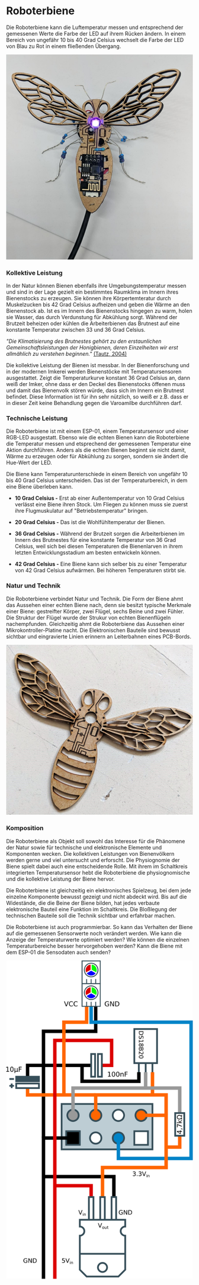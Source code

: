 # Roboterbiene
Die Roboterbiene kann die Luftemperatur messen und entsprechend der gemessenen Werte die Farbe der LED auf ihrem Rücken ändern. In einem Bereich von ungefähr 10 bis 40 Grad Celsius wechselt die Farbe der LED von Blau zu Rot in einem fließenden Übergang. 

![Bild](https://github.com/mnebuhr/roboterbiene/blob/master/media/Roboterbiene.jpg)

### Kollektive Leistung
In der Natur können Bienen ebenfalls ihre Umgebungstemperatur messen und sind in der Lage gezielt ein bestimmtes Raumklima im 
Innern ihres Bienenstocks zu erzeugen. Sie können ihre Körpertemteratur durch Muskelzucken bis 42 Grad Celsius aufheizen und geben die Wärme an den Bienenstock ab. Ist es im Innern des Bienenstocks hingegen zu warm, holen sie Wasser, das durch Verdunstung für Abkühlung sorgt. Während der Brutzeit beheizen oder kühlen die Arbeiterbienen das Brutnest auf eine konstante Temperatur
zwischen 33 und 36 Grad Celsius. 

*"Die Klimatisierung des Brutnestes gehört zu den erstaunlichen Gemeinschaftsleistungen der
Honigbienen, deren Einzelheiten wir erst allmählich zu verstehen beginnen."*
[(Tautz, 2004)](http://www.bienenmachenschule.de/pdf/Heizerbienen.pdf/ "Raumklimatisierung: Meisterleistung der Honigbienen, PDF")

Die kollektive Leistung der Bienen ist messbar. In der Bienenforschung und in der modernen Imkerei werden Bienenstöcke mit
Temperatursensoren ausgestattet. Zeigt die Temperaturkurve konstant 36 Grad Celsius an, dann weiß der Imker, ohne dass er den Deckel des Bienenstocks öffenen muss und damit das Bienenvolk stören würde, dass sich im Innern ein Brutnest befindet. Diese Information ist für ihn sehr nützlich, so weiß er z.B. dass er in dieser Zeit keine Behandlung gegen die Varoamilbe durchführen darf. 

### Technische Leistung

Die Roboterbiene ist mit einem ESP-01, einem Temperatursensor und einer RGB-LED ausgestatt. Ebenso wie die echten Bienen kann die Roboterbiene die Temperatur messen und etsprechend der gemessenen Temperatur eine Aktion durchführen. Anders als die echten Bienen 
beginnt sie nicht damit, Wärme zu erzeugen oder für Abkühlung zu sorgen, sondern sie ändert die Hue-Wert der LED.

Die Biene kann Temperaturunterschiede in einem Bereich von ungefähr 10 bis 40 Grad Celsius unterscheiden. Das ist der Temperaturbereich, in dem eine Biene überleben kann. 

* **10 Grad Celsius -** Erst ab einer Außentemperatur von 10 Grad Celsius verlässt eine Biene ihren Stock. Um Fliegen zu können
muss sie zuerst ihre Flugmuskulatur auf "Betriebstemperatur" bringen.

* **20 Grad Celsius -** Das ist die Wohlfühltemperatur der Bienen. 

* **36 Grad Celsius -** Während der Brutzeit sorgen die Arbeiterbienen im Innern des Brutnestes für eine konstante Temperatur 
von 36 Grad Celsius, weil sich bei diesen Temperaturen die Bienenlarven in ihrem letzten Entwicklungsstadium am besten entwickeln
können.  

* **42 Grad Celsius -** Eine Biene kann sich selber bis zu einer Temperatur von 42 Grad Celsius aufwärmen. Bei höheren Temperaturen stirbt sie.

### Natur und Technik

Die Roboterbiene verbindet Natur und Technik. Die Form der Biene ahmt das Aussehen einer echten Biene nach, denn sie besitzt typische Merkmale einer Biene: gestreifter Körper, zwei Flügel, sechs Beine und zwei Fühler. Die Struktur der Flügel wurde der Strukur von echten Bienenflügeln nachempfunden. Gleichzeitig ahmt die Roboterbiene das Aussehen einer Mikrokontroller-Platine nacht. Die Elektronischen Bauteile sind bewusst sichtbar und eingravierte Linien erinnern an Leiterbahnen eines PCB-Bords. 

![Bild](https://github.com/mnebuhr/roboterbiene/blob/master/media/Lasercut.jpg)

### Komposition

Die Roboterbiene als Objekt soll sowohl das Interesse für die Phänomene der Natur sowie für technische und elektronische Elemente und Komponenten wecken. Die kollektiven Leistungen von Bienenvölkern werden gerne und viel untersucht und erforscht. Die Physiognomie der Biene spielt dabei auch eine entscheidende Rolle. Mit ihrem im Schaltkreis integrierten Temperatursensor hebt die Roboterbiene die physiognomische und die kollektive Leistung der Biene hervor.  

Die Roboterbiene ist gleichzeitig ein elektronisches Spielzeug, bei dem jede einzelne Komponente bewusst gezeigt und nicht abdeckt wird. Bis auf die Widestände, die die Beine der Biene bilden, hat jedes verbaute elektronische Bauteil eine Funktion im Schaltkreis. Die Bloßlegung der technischen Bauteile soll die Technik sichtbar und erfahrbar machen.

Die Roboterbiene ist auch programmierbar. So kann das Verhalten der Biene auf die gemessenen Sensorwerte noch verändert werden. Wie kann die Anzeige der Temperaturwerte optimiert werden? Wie können die einzelnen Temperaturbereiche besser hervorgehoben werden? Kann die Biene mit dem ESP-01 die Sensodaten auch senden? 

![](https://github.com/mnebuhr/roboterbiene/blob/master/media/schaltung.png)
